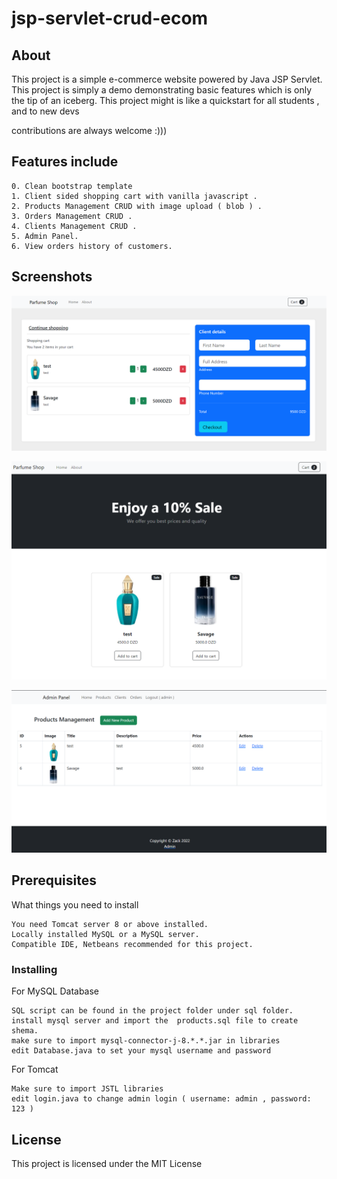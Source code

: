 # jsp-servlet-crud-ecom

## About

This project is a simple e-commerce website powered by Java JSP Servlet.
This project is simply a demo demonstrating basic features which is only the tip of an iceberg. 
This project might is like a quickstart for all students , and to new devs 

contributions are always welcome :)))

## Features include

```
0. Clean bootstrap template
1. Client sided shopping cart with vanilla javascript .
2. Products Management CRUD with image upload ( blob ) .
3. Orders Management CRUD .
4. Clients Management CRUD .
5. Admin Panel.
6. View orders history of customers.
```

## Screenshots

![alt text](https://raw.githubusercontent.com/Zack-Heisnberg/jsp-servlet-crud-ecom/main/screen1.png)

![alt text](https://raw.githubusercontent.com/Zack-Heisnberg/jsp-servlet-crud-ecom/main/screen2.png)

![alt text](https://raw.githubusercontent.com/Zack-Heisnberg/jsp-servlet-crud-ecom/main/screen3.png)

## Prerequisites

What things you need to install

```
You need Tomcat server 8 or above installed.
Locally installed MySQL or a MySQL server.
Compatible IDE, Netbeans recommended for this project.
```


### Installing

For MySQL Database

```
SQL script can be found in the project folder under sql folder.
install mysql server and import the  products.sql file to create shema.
make sure to import mysql-connector-j-8.*.*.jar in libraries
edit Database.java to set your mysql username and password
```

For Tomcat
```
Make sure to import JSTL libraries
edit login.java to change admin login ( username: admin , password: 123 )
```

## License

This project is licensed under the MIT License
